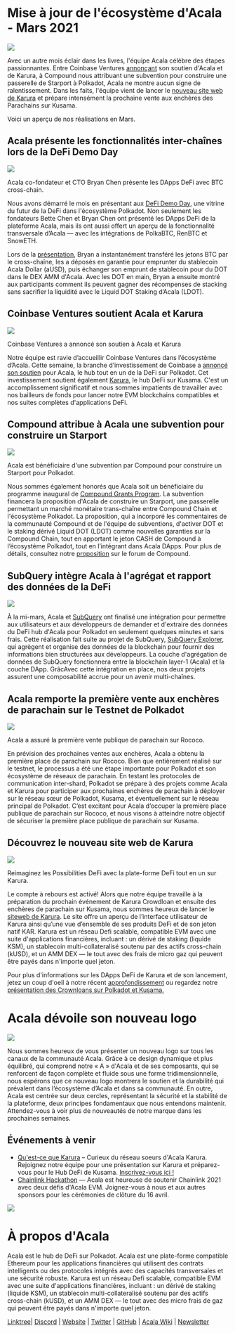 # **Mise à jour de l'écosystème d'Acala - Mars 2021**

![](https://miro.medium.com/max/2800/1*QL98Lx2R1D7e10smue8TVA.png)

Avec un autre mois éclair dans les livres, l'équipe Acala célèbre des étapes passionnantes. Entre Coinbase Ventures [annonçant](https://cointelegraph.com/news/coinbase-ventures-backing-defi-in-the-polkadot-ecosystem) son soutien d'Acala et de Karura, à Compound nous attribuant une subvention pour construire une passerelle de Starport à Polkadot, Acala ne montre aucun signe de ralentissement. Dans les faits, l'équipe vient de lancer le [nouveau site web de Karura](https://acala.network/karura) et prépare intensément la prochaine vente aux enchères des Parachains sur Kusama.

Voici un aperçu de nos réalisations en Mars.

## Acala présente les fonctionnalités inter-chaînes lors de la DeFi Demo Day

![](https://miro.medium.com/max/3296/1\*c4fdF6mopG5ARbae-ExJNA.png)

Acala co-fondateur et CTO Bryan Chen présente les DApps DeFi avec BTC cross-chain.

Nous avons démarré le mois en présentant aux [DeFi Demo Day](https://www.crowdcast.io/e/defidemoday), une vitrine du futur de la DeFi dans l'écosystème Polkadot. Non seulement les fondateurs Bette Chen et Bryan Chen ont présenté les DApps DeFi de la plateforme Acala, mais ils ont aussi offert un aperçu de la fonctionnalité transversale d’Acala — avec les intégrations de PolkaBTC, RenBTC et SnowETH.

Lors de la [présentation](https://www.crowdcast.io/e/defidemoday), Bryan a instantanément transféré les jetons BTC par le cross-chaîne, les a déposés en garantie pour emprunter du stablecoin Acala Dollar (aUSD), puis échanger son emprunt de stablecoin pour du DOT dans le DEX AMM d'Acala. Avec les DOT en main, Bryan a ensuite montré aux participants comment ils peuvent gagner des récompenses de stacking sans sacrifier la liquidité avec le Liquid DOT Staking d’Acala (LDOT).

## Coinbase Ventures soutient Acala et Karura

![](https://miro.medium.com/max/2800/1\*3ZiFjMlC2kYxkx0L14gXLw.png)

Coinbase Ventures a annoncé son soutien à Acala et Karura

Notre équipe est ravie d’accueillir Coinbase Ventures dans l’écosystème d’Acala. Cette semaine, la branche d’investissement de Coinbase a [annoncé son soutien](https://cointelegraph.com/news/coinbase-ventures-backing-defi-in-the-polkadot-ecosystem) pour Acala, le hub tout en un de la DeFi sur Polkadot. Cet investissement soutient également [Karura](https://acala.network/karura), le hub DeFi sur Kusama. C'est un accomplissement significatif et nous sommes impatients de travailler avec nos bailleurs de fonds pour lancer notre EVM blockchains compatibles et nos suites complètes d'applications DeFi.

## Compound attribue à Acala une subvention pour construire un Starport

![](https://miro.medium.com/max/2800/1\*HBjTiYMXO8Vm4eIeSVPhzQ.png)

Acala est bénéficiaire d'une subvention par Compound pour construire un Starport pour Polkadot.

Nous sommes également honorés que Acala soit un bénéficiaire du programme inaugural de [Compound Grants Program](https://medium.com/acalanetwork/acala-receives-compound-grant-to-connect-compound-chain-and-polkadot-via-acala-a055d391e94a). La subvention financera la proposition d'Acala de construire un Starport, une passerelle permettant un marché monétaire trans-chaîne entre Compound Chain et l'écosystème Polkadot. La proposition, qui a incorporé les commentaires de la communauté Compound et de l'équipe de subventions, d'activer DOT et le staking dérivé Liquid DOT (LDOT) comme nouvelles garanties sur la Compound Chain, tout en apportant le jeton CASH de Compound à l’écosystème Polkadot, tout en l’intégrant dans Acala DApps. Pour plus de détails, consultez notre [proposition](https://www.comp.xyz/t/acala-x-compound-chain-gateway-to-polkadot/1349/10) sur le forum de Compound.

## SubQuery intègre Acala à l'agrégat et rapport des données de la DeFi

![](https://miro.medium.com/max/2048/0\*mZSC0lvmD90nqFlz)

À la mi-mars, Acala et [SubQuery](https://www.subquery.network/) ont finalisé une intégration pour permettre aux utilisateurs et aux développeurs de demander et d'extraire des données du DeFi hub d'Acala pour Polkadot en seulement quelques minutes et sans frais. Cette réalisation fait suite au projet de SubQuery, [SubQuery Explorer](https://explorer.subquery.network/), qui agrègent et organise des données de la blockchain pour fournir des informations bien structurées aux développeurs. La couche d'agrégation de données de SubQuery fonctionnera entre la blockchain layer-1 (Acala) et la couche DApp. GrâcAvec cette intégration en place, nos deux projets assurent une composabilité accrue pour un avenir multi-chaînes.

## Acala remporte la première vente aux enchères de parachain sur le Testnet de Polkadot

![](https://miro.medium.com/max/1528/0\*EzkXYOY9GjXZ3oiK)

Acala a assuré la première vente publique de parachain sur Rococo.

En prévision des prochaines ventes aux enchères, Acala a obtenu la première place de parachain sur Rococo. Bien que entièrement réalisé sur le testnet, le processus a été une étape importante pour Polkadot et son écosystème de réseaux de parachain. En testant les protocoles de communication inter-shard, Polkadot se prépare à des projets comme Acala et Karura pour participer aux prochaines enchères de parachain à déployer sur le réseau sœur de Polkadot, Kusama, et éventuellement sur le réseau principal de Polkadot. C’est excitant pour Acala d’occuper la première place publique de parachain sur Rococo, et nous visons à atteindre notre objectif de sécuriser la première place publique de parachain sur Kusama.

## Découvrez le nouveau site web de Karura

![](https://miro.medium.com/max/2816/0\*KVAVAiFZUNF\_fi\_K)

Reimaginez les Possibilities DeFi avec la plate-forme DeFi tout en un sur Karura.

Le compte à rebours est activé! Alors que notre équipe travaille à la préparation du prochain événement de Karura Crowdloan et ensuite des enchères de parachain sur Kusama, nous sommes heureux de lancer le [siteweb de Karura](https://acala.network/karura). Le site offre un aperçu de l’interface utilisateur de Karura ainsi qu’une vue d’ensemble de ses produits DeFi et de son jeton natif KAR. Karura est un réseau Defi scalable, compatible EVM avec une suite d'applications financières, incluant : un dérivé de staking (liquide KSM), un stablecoin multi-collateralisé soutenu par des actifs cross-chain (kUSD), et un AMM DEX — le tout avec des frais de micro gaz qui peuvent être payés dans n'importe quel jeton.

Pour plus d'informations sur les DApps DeFi de Karura et de son lancement, jetez un coup d'oeil à notre récent [approfondissement](https://medium.com/acalanetwork/countdown-to-karura-a-deep-dive-on-the-defi-hub-of-kusama-410066fc1e1f) ou regardez notre [présentation des Crownloans sur Polkadot et Kusama.](https://www.youtube.com/watch?v=qQuzRTsiJa4&t=115s)

# Acala dévoile son nouveau logo

![](https://miro.medium.com/max/2072/0\*IGwkNLwEePOYWKrw)

Nous sommes heureux de vous présenter un nouveau logo sur tous les canaux de la communauté Acala. Grâce à ce design dynamique et plus équilibré, qui comprend notre « A » d'Acala et de ses composants, qui se renforcent de façon complète et fluide sous une forme tridimensionnelle, nous espérons que ce nouveau logo montrera le soutien et la durabilité qui prévalent dans l’écosystème d’Acala et dans sa communauté. En outre, Acala est centrée sur deux cercles, représentant la sécurité et la stabilité de la plateforme, deux principes fondamentaux que nous entendons maintenir. Attendez-vous à voir plus de nouveautés de notre marque dans les prochaines semaines.

## Événements à venir

- [Qu'est-ce que Karura](https://www.crowdcast.io/e/what-is-karura/register?utm_source=profile&utm_medium=profile_web&utm_campaign=profile) – Curieux du réseau soeurs d'Acala Karura. Rejoignez notre équipe pour une présentation sur Karura et préparez-vous pour le Hub DeFi de Kusama. [Inscrivez-vous ici !](https://www.crowdcast.io/e/what-is-karura/register?utm_source=profile&utm_medium=profile_web&utm_campaign=profile)
- [Chainlink Hackathon](https://chain.link/hackathon) — Acala est heureuse de soutenir Chainlink 2021 avec deux défis d'Acala EVM. Joignez-vous à nous et aux autres sponsors pour les cérémonies de clôture du 16 avril.

![](https://miro.medium.com/max/2402/0\*vfld\_ERpJGvSAJnD.png)

# À propos d'Acala

Acala est le hub de DeFi sur Polkadot. Acala est une plate-forme compatible Ethereum pour les applications financières qui utilisent des contrats intelligents ou des protocoles intégrés avec des capacités transversales et une sécurité robuste. Karura est un réseau Defi scalable, compatible EVM avec une suite d'applications financières, incluant : un dérivé de staking (liquide KSM), un stablecoin multi-collateralisé soutenu par des actifs cross-chain (kUSD), et un AMM DEX — le tout avec des micro frais de gaz qui peuvent être payés dans n'importe quel jeton.

[Linktree](https://linktr.ee/acalanetwork)| [Discord](https://discord.gg/vdbFVCH) | [Website](https://acala.network/) | [Twitter](https://twitter.com/AcalaNetwork) | [GitHub](https://github.com/AcalaNetwork/Acala) | [Acala Wiki](https://github.com/AcalaNetwork/Acala/wiki) | [Newsletter](https://share.hsforms.com/1X9RxkXk-R62I0VNbATaDXw4h8qc)
